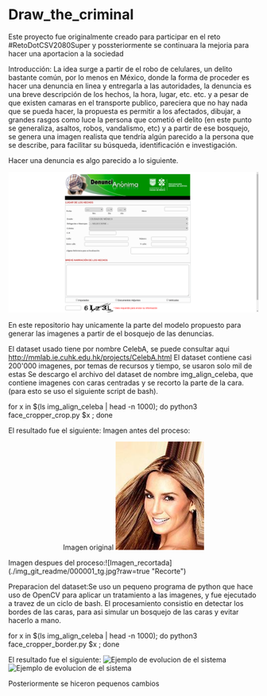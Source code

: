 # Draw_the_criminal
Este proyecto fue originalmente creado para participar en el reto #RetoDotCSV2080Super y possteriormente se continuara la mejoria para hacer una aportacion a la sociedad


Introducción: La idea surge a partir de el robo de celulares, un delito bastante común, por lo menos en México, donde la forma de proceder es hacer una denuncia en linea y entregarla a las autoridades, la denuncia es una breve descripción de los hechos, la hora, lugar, etc. etc. y a pesar de que existen camaras en el transporte publico, pareciera que no hay nada que se pueda hacer, la propuesta es permitir a los afectados, dibujar, a grandes rasgos como luce la persona que cometió el delito (en este punto se generaliza, asaltos, robos, vandalismo, etc) y a partir de ese bosquejo, se genera una imagen realista que tendría algún parecido a la persona que se describe, para facilitar su búsqueda, identificación e investigación.

Hacer una denuncia es algo parecido a lo siguiente.

![Encuesta de denunca anonima](./img_git_readme/CP_encuesta.png?raw=true "Encuesta")

En este repositorio hay unicamente la parte del modelo propuesto para generar las imagenes a partir de el bosquejo de las denuncias.

El dataset usado tiene por nombre CelebA, se puede consultar aqui http://mmlab.ie.cuhk.edu.hk/projects/CelebA.html
El dataset contiene casi 200'000 imagenes, por temas de recursos y tiempo, se usaron solo mil de estas
Se descargo el archivo del dataset de nombre img_align_celeba, que contiene imagenes con caras centradas y se recorto la parte de la cara.
(para esto se uso el siguiente script de bash).

for x in $(ls img_align_celeba | head -n 1000); do python3 face_cropper_crop.py $x ; done

El resultado fue el siguiente:
Imagen antes del proceso:
<p align="center">
  Imagen original 
  
  <img src="./img_git_readme/000001.jpg">
</p>
Imagen despues del proceso:![Imagen_recortada](./img_git_readme/000001_tg.jpg?raw=true "Recorte")

Preparacion del dataset:Se uso un pequeno programa de python que hace uso de OpenCV para aplicar un tratamiento a las imagenes, y fue ejecutado a travez de un ciclo de bash.
El procesamiento consistio en detectar los bordes de las caras, para asi simular un bosquejo de las caras y evitar hacerlo a mano.

for x in $(ls img_align_celeba | head -n 1000); do python3 face_cropper_border.py $x ; done

El resultado fue el siguiente:
![Ejemplo de evolucion de el sistema](relative/path/to/img.jpg?raw=true "Ejemplo 1")
![Ejemplo de evolucion de el sistema](relative/path/to/img.jpg?raw=true "Ejemplo 1")


Posteriormente se hiceron pequenos cambios 
